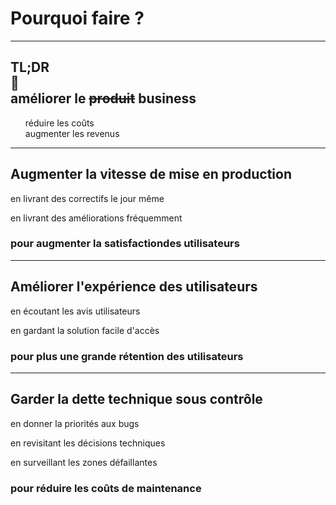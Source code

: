 # Pourquoi faire **?**

---
<style scoped>
section {
    text-align: center
}
ul {
    list-style-type: none
}
</style>

## **TL**;**DR**<br>🔻<br>améliorer le **~~produit~~** business

* réduire les coûts
* augmenter les revenus

---

## Augmenter la **vitesse** de mise en production

en livrant des correctifs le jour même

en livrant des améliorations fréquemment

### pour augmenter la **satisfaction**des utilisateurs

<!--
les équipes doivent avoir une autonomie pour prendre la décision
de mettre en production
-->

---

## Améliorer l'**expérience** des utilisateurs

en écoutant les avis utilisateurs

en gardant la solution facile d'accès

### pour plus une grande **rétention** des utilisateurs

<!--
lire,écouter les retours fait sur les stores, TrustPilot
faire le point avec les équipes de support
observer les tendances de vos utilisateurs (fréquence d'utilisation, temps passé pour une action)
évitant les designs non revus et solutions sur un coin de bureau qui pénalisent les utilisateurs au profit de la mise en production
-->

---

## Garder la **dette** technique sous contrôle

en donner la priorités aux bugs

en revisitant les décisions techniques

en surveillant les zones défaillantes

### pour réduire les **coûts** de maintenance

<!--
corriger les bugs existants avant d'ajouter des nouvelles fonctionnalités
meme les plus mineurs, sinon ils vont s'accumuler... on peut corriger en ne pas corrigeant
n'ajoutez pas de nouvelles fonctionnalités sans revoir les décisions techniques,
tous les problèmes ne sont pas toujours visibles, pensez a garder un œil sur les resources, les logs d'erreurs,
et l'absence de log ou de consommation de resources
-->
